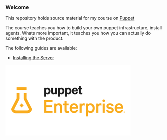### Welcome

This repository holds source material for my course on [Puppet](https://puppet.com)

The course teaches you how to build your own puppet infrastructure, install agents.
Whats more important, it teaches you how you can actually do something with the product.

The following guides are available:

* [Installing the Server](/Guides/InstallingServer.md)

![logo](/images/logo.png)
